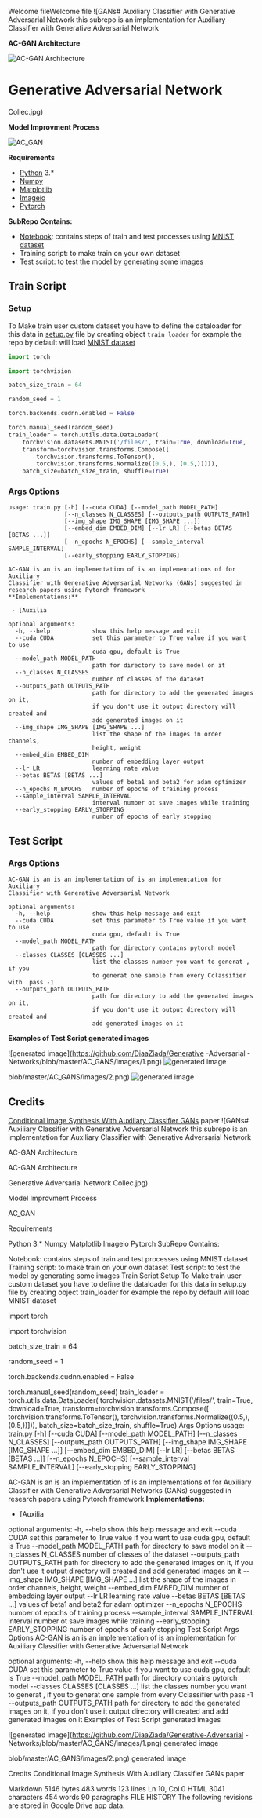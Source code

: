 Welcome fileWelcome file
![GANs# Auxiliary Classifier with Generative Adversarial Network
this subrepo is an implementation for Auxiliary Classifier with Generative Adversarial Network

**AC-GAN Architecture**

![AC-GAN Architecture](https://github.com/DiaaZiada/Generative-Adversarial-Networks/blob/master/AC_GANS/images/acgans.jpg)

# Generative Adversarial Network
Collec.jpg)

**Model Improvment Process**

![AC_GAN](https://github.com/DiaaZiada/Generative-Adversarial-Networks/blob/master/AC_GANS/images/AC_GAN.gif)

****Requirements****
 - [Python](https://www.python.org/) 3.*
 - [Numpy](http://www.numpy.org/)
 - [Matplotlib](https://matplotlib.org)
 - [Imageio](https://pypi.org/project/imageio/)
 - [Pytorch](https://pytorch.org/)
 
**SubRepo Contains:**

 - [Notebook](https://github.com/DiaaZiada/Generative-Adversarial-Networks/blob/master/AC_GANS/AC_GAN.ipynb): contains steps of train and test processes using [MNIST dataset](http://yann.lecun.com/exdb/mnist/)
 - Training script: to make train on your own dataset
 - Test script: to test the model by generating some images

## Train Script
### Setup
To Make train user custom dataset you have to define the dataloader for this data in [setup.py](https://github.com/DiaaZiada/Generative-Adversarial-Networks/blob/master/AC_GANS/setup.py) file by creating object `train_loader`
for example the repo by default will load [MNIST dataset](http://yann.lecun.com/exdb/mnist/)
```py
import torch

import torchvision

batch_size_train = 64

random_seed = 1

torch.backends.cudnn.enabled = False

torch.manual_seed(random_seed)
train_loader = torch.utils.data.DataLoader(
	torchvision.datasets.MNIST('/files/', train=True, download=True,
	transform=torchvision.transforms.Compose([
		torchvision.transforms.ToTensor(),
		torchvision.transforms.Normalize((0.5,), (0.5,))])),
	batch_size=batch_size_train, shuffle=True)
```
### Args Options
```
usage: train.py [-h] [--cuda CUDA] [--model_path MODEL_PATH]
                [--n_classes N_CLASSES] [--outputs_path OUTPUTS_PATH]
                [--img_shape IMG_SHAPE [IMG_SHAPE ...]]
                [--embed_dim EMBED_DIM] [--lr LR] [--betas BETAS [BETAS ...]]
                [--n_epochs N_EPOCHS] [--sample_interval SAMPLE_INTERVAL]
                [--early_stopping EARLY_STOPPING]

AC-GAN is an is an implementation of is an implementations of for Auxiliary
Classifier with Generative Adversarial Networks (GANs) suggested in research papers using Pytorch framework
**Implementations:**

 - [Auxilia

optional arguments:
  -h, --help            show this help message and exit
  --cuda CUDA           set this parameter to True value if you want to use
                        cuda gpu, default is True
  --model_path MODEL_PATH
                        path for directory to save model on it
  --n_classes N_CLASSES
                        number of classes of the dataset
  --outputs_path OUTPUTS_PATH
                        path for directory to add the generated images on it,
                        if you don't use it output directory will created and
                        add generated images on it
  --img_shape IMG_SHAPE [IMG_SHAPE ...]
                        list the shape of the images in order channels,
                        height, weight
  --embed_dim EMBED_DIM
                        number of embedding layer output
  --lr LR               learning rate value
  --betas BETAS [BETAS ...]
                        values of beta1 and beta2 for adam optimizer
  --n_epochs N_EPOCHS   number of epochs of training process
  --sample_interval SAMPLE_INTERVAL
                        interval number ot save images while training
  --early_stopping EARLY_STOPPING
                        number of epochs of early stopping
```

## Test Script
### Args Options
```
AC-GAN is an is an implementation of is an implementation for Auxiliary
Classifier with Generative Adversarial Network

optional arguments:
  -h, --help            show this help message and exit
  --cuda CUDA           set this parameter to True value if you want to use
                        cuda gpu, default is True
  --model_path MODEL_PATH
                        path for directory contains pytorch model
  --classes CLASSES [CLASSES ...]
                        list the classes number you want to generat , if you
                        to generat one sample from every Cclassifier with  pass -1
  --outputs_path OUTPUTS_PATH
                        path for directory to add the generated images on it,
                        if you don't use it output directory will created and
                        add generated images on it
```
**Examples of Test Script generated images**

![generated image](https://github.com/DiaaZiada/Generative -Adversarial -Networks/blob/master/AC_GANS/images/1.png)
![generated image](https://github.com/DiaaZiada/Generative-Adversarial-Networks/tree/master/AC_GANS)

blob/master/AC_GANS/images/2.png)
![generated image](https://github.com/DiaaZiada/Generative-Adversarial-Networks/blob/master/AC_GANS/images/3.png)

## Credits
[Conditional Image Synthesis With Auxiliary Classifier GANs](https://arxiv.org/abs/1610.09585) paper
[]()
![GANs# Auxiliary Classifier with Generative Adversarial Network
this subrepo is an implementation for Auxiliary Classifier with Generative Adversarial Network

AC-GAN Architecture

AC-GAN Architecture

Generative Adversarial Network
Collec.jpg)

Model Improvment Process

AC_GAN

Requirements

Python 3.*
Numpy
Matplotlib
Imageio
Pytorch
SubRepo Contains:

Notebook: contains steps of train and test processes using MNIST dataset
Training script: to make train on your own dataset
Test script: to test the model by generating some images
Train Script
Setup
To Make train user custom dataset you have to define the dataloader for this data in setup.py file by creating object train_loader
for example the repo by default will load MNIST dataset

import torch

import torchvision

batch_size_train = 64

random_seed = 1

torch.backends.cudnn.enabled = False

torch.manual_seed(random_seed)
train_loader = torch.utils.data.DataLoader(
	torchvision.datasets.MNIST('/files/', train=True, download=True,
	transform=torchvision.transforms.Compose([
		torchvision.transforms.ToTensor(),
		torchvision.transforms.Normalize((0.5,), (0.5,))])),
	batch_size=batch_size_train, shuffle=True)
Args Options
usage: train.py [-h] [--cuda CUDA] [--model_path MODEL_PATH]
                [--n_classes N_CLASSES] [--outputs_path OUTPUTS_PATH]
                [--img_shape IMG_SHAPE [IMG_SHAPE ...]]
                [--embed_dim EMBED_DIM] [--lr LR] [--betas BETAS [BETAS ...]]
                [--n_epochs N_EPOCHS] [--sample_interval SAMPLE_INTERVAL]
                [--early_stopping EARLY_STOPPING]

AC-GAN is an is an implementation of is an implementations of for Auxiliary
Classifier with Generative Adversarial Networks (GANs) suggested in research papers using Pytorch framework
**Implementations:**

 - [Auxilia

optional arguments:
  -h, --help            show this help message and exit
  --cuda CUDA           set this parameter to True value if you want to use
                        cuda gpu, default is True
  --model_path MODEL_PATH
                        path for directory to save model on it
  --n_classes N_CLASSES
                        number of classes of the dataset
  --outputs_path OUTPUTS_PATH
                        path for directory to add the generated images on it,
                        if you don't use it output directory will created and
                        add generated images on it
  --img_shape IMG_SHAPE [IMG_SHAPE ...]
                        list the shape of the images in order channels,
                        height, weight
  --embed_dim EMBED_DIM
                        number of embedding layer output
  --lr LR               learning rate value
  --betas BETAS [BETAS ...]
                        values of beta1 and beta2 for adam optimizer
  --n_epochs N_EPOCHS   number of epochs of training process
  --sample_interval SAMPLE_INTERVAL
                        interval number ot save images while training
  --early_stopping EARLY_STOPPING
                        number of epochs of early stopping
Test Script
Args Options
AC-GAN is an is an implementation of is an implementation for Auxiliary
Classifier with Generative Adversarial Network

optional arguments:
  -h, --help            show this help message and exit
  --cuda CUDA           set this parameter to True value if you want to use
                        cuda gpu, default is True
  --model_path MODEL_PATH
                        path for directory contains pytorch model
  --classes CLASSES [CLASSES ...]
                        list the classes number you want to generat , if you
                        to generat one sample from every Cclassifier with  pass -1
  --outputs_path OUTPUTS_PATH
                        path for directory to add the generated images on it,
                        if you don't use it output directory will created and
                        add generated images on it
Examples of Test Script generated images

![generated image](https://github.com/DiaaZiada/Generative-Adversarial -Networks/blob/master/AC_GANS/images/1.png)
generated image

blob/master/AC_GANS/images/2.png)
generated image

Credits
Conditional Image Synthesis With Auxiliary Classifier GANs paper

Markdown 5146 bytes 483 words 123 lines Ln 10, Col 0 HTML 3041 characters 454 words 90 paragraphs
FILE HISTORY
The following revisions are stored in Google Drive app data.
